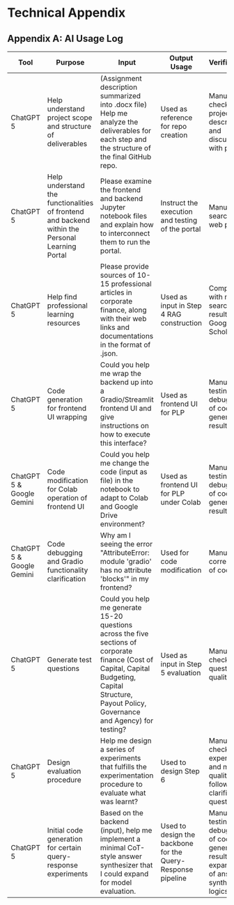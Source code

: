 # Technical Appendix
## Appendix A: AI Usage Log
| Tool             | Purpose | Input | Output Usage | Verification |
|-------------------------|--------------------------------|-------------|-------------|------------|
| ChatGPT 5 | Help understand project scope and structure of deliverables | (Assignment description summarized into .docx file) Help me analyze the deliverables for each step and the structure of the final GitHub repo. | Used as reference for repo creation | Manual check on project description and discussion with peers |
| ChatGPT 5 | Help understand the functionalities of frontend and backend within the Personal Learning Portal  | Please examine the frontend and backend Jupyter notebook files and explain how to interconnect them to run the portal. | Instruct the execution and testing of the portal | Manual search into web pages |
| ChatGPT 5 | Help find professional learning resources | Please provide sources of 10-15 professional articles in corporate finance, along with their web links and documentations in the format of .json. | Used as input in Step 4 RAG construction | Comparing with manual search results from Google Scholar |
| ChatGPT 5 | Code generation for frontend UI wrapping | Could you help me wrap the backend up into a Gradio/Streamlit frontend UI and give instructions on how to execute this interface? | Used as frontend UI for PLP | Manual testing and debugging of code generation results |
| ChatGPT 5 & Google Gemini | Code modification for Colab operation of frontend UI | Could you help me change the code (input as file) in the notebook to adapt to Colab and Google Drive environment? | Used as frontend UI for PLP under Colab | Manual testing and debugging of code generation results |
| ChatGPT 5 & Google Gemini | Code debugging and Gradio functionality clarification | Why am I seeing the error "AttributeError: module 'gradio' has no attribute 'blocks'" in my frontend? | Used for code modification | Manual correction of code |
| ChatGPT 5 | Generate test questions | Could you help me generate 15-20 questions across the five sections of corporate finance (Cost of Capital, Capital Budgeting, Capital Structure, Payout Policy, Governance and Agency) for testing? | Used as input in Step 5 evaluation | Manual check on question quality |
| ChatGPT 5 | Design evaluation procedure | Help me design a series of experiments that fulfills the experimentation procedure to evaluate what was learnt? | Used to design Step 6 | Manual check on experiment and metrics quality & follow-up clarification questions |
| ChatGPT 5 | Initial code generation for certain query-response experiments | Based on the backend (input), help me implement a minimal CoT-style answer synthesizer that I could expand for model evaluation. | Used to design the backbone for the Query-Response pipeline | Manual testing and debugging of code generation results & expansion of answer synthesis logics |


